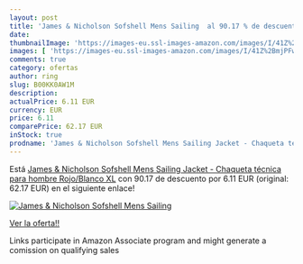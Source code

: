 ```yaml
---
layout: post
title: 'James & Nicholson Sofshell Mens Sailing  al 90.17 % de descuento'
date: 
thumbnailImage: 'https://images-eu.ssl-images-amazon.com/images/I/41Z%2BmjPFwzL._SL200_.jpg'
images: [ 'https://images-eu.ssl-images-amazon.com/images/I/41Z%2BmjPFwzL._SL200_.jpg' ]
comments: true
category: ofertas
author: ring
slug: B00KK0AW1M
description:
actualPrice: 6.11 EUR
currency: EUR
price: 6.11
comparePrice: 62.17 EUR
inStock: true
prodname: 'James & Nicholson Sofshell Mens Sailing Jacket - Chaqueta técnica para hombre  Rojo/Blanco  XL'
---
```


Está [James & Nicholson Sofshell Mens Sailing Jacket - Chaqueta técnica para hombre  Rojo/Blanco  XL](https://www.amazon.es/dp/B00KK0AW1M/?tag=tolees-21) con 90.17 de descuento por 6.11 EUR (original: 62.17 EUR) en el siguiente enlace!

[![James & Nicholson Sofshell Mens Sailing ](https://images-eu.ssl-images-amazon.com/images/I/41Z%2BmjPFwzL._SL200_.jpg)](https://www.amazon.es/dp/B00KK0AW1M/?tag=tolees-21)

[Ver la oferta!!](https://www.amazon.es/dp/B00KK0AW1M/?tag=tolees-21)

Links participate in Amazon Associate program and might generate a comission on qualifying sales


